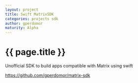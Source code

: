 ```yaml
---
layout: project
title: Swift MatrixSDK
categories: projects sdk
author: gperdomor
maturity: Alpha
---
```


# {{ page.title }}

Unofficial SDK to build apps compatible with Matrix using swift

https://github.com/gperdomor/matrix-sdk
